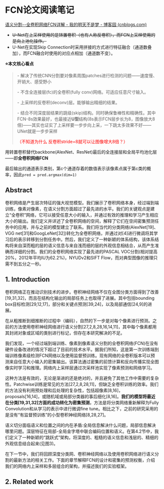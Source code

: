 # FCN论文阅读笔记

[语义分割--全卷积网络FCN详解 - 我的明天不是梦 - 博客园 (cnblogs.com)](https://www.cnblogs.com/xiaoboge/p/10502697.html)

- ~~U-Net在上采样使用的是转置卷积（也有人称反卷积），而FCN上采样使用的是向上池化操作。~~
- U-Net在实现Skip Connection时采用拼接的方式进行特征融合（通道数叠加），而FCN融合时使用的对应点相加（通道数不变）。

**:star:本文核心看点**

>\-	 解决了传统CNN分割要对像素周围patches进行检测的问题——速度慢、开销大、感受野小
>
>\- 	不含全连接层(fc)的全卷积(fully conv)网络。可适应任意尺寸输入。
>
> \- 	上采样的反卷积(deconv)层。能够输出精细的结果。
>
>\- 	结合不同深度层结果的跳级(skip)结构。同时确保鲁棒性和精确性。其中FCN-8s效果最好，也最接近**U型**结构(8s表示FCN层步长为8，图像放大8倍)——其实也证实了上采样要一步步向上采，一下跳太多效果不好——UNet就是一步步采样 
>
><font color='red'>（不知道为什么 反卷积stride=8就可以让图像增大8倍？）</font>

用转置卷积替代backbone(AlexNet、ResNet)最后的全连接层和全局平均池化层——即**全卷积网络FCN**

最后输出的通道表示类别，第c个通道存着的数值表示该像素点属于第c类的概率，因此`pred = pred.argmax(dim=1)`

## Abstract

卷积网络是产生层次特征的强大视觉模型。我们展示了卷积网络本身，经过端到端训练，像素对像素，在语义分割方面超过了最先进的水平。我们的关键观点是建立“全卷积”网络，它可以接受任意大小的输入，并通过有效的推理和学习产生相应大小的输出。我们定义并详述了全卷积网络的空间，解释了它们在空间密集预测任务中的应用，并与之前的模型建立了联系。我们将当代的分类网络(AlexNet[19]、VGG  net[31]和GoogLeNet[32])转化为全卷积网络，并通过对[4]进行微调将其学习后的表示转移到分割任务中。然后，我们定义了一种新颖的体系结构，该体系结构将来自深而粗的层的语义信息与来自浅而细的层的外观信息相结合，从而产生准确而详细的分割。我们的全卷积网络实现了最先进的PASCAL  VOC分割(相对提高20%，2012年平均IU为62.2%)，NYUDv2和SIFT Flow，而对典型图像的推理只需不到五分之一秒。

## 1. Introduction

卷积网络正在推动识别技术的进步。卷积神经网络不仅在全图分类方面得到了改善[19,31,32]，而且在结构化输出的局部任务上也取得了进展。其中包括bounding box目标检测[29,12,17]，部分和关键点预测[39,24]，以及局部通信[24,9]的进展。

在从粗推断到细推断的过程中（编码），自然的下一步是对每个像素进行预测。之前的方法使用卷积神经网络进行语义分割[27,2,8,28,16,14,11]，其中每个像素都用其封闭对象或区域的类别进行标记，但存在本研究解决的不足。

我们发现，一个经过端到端训练、像素到像素语义分割的全卷积网络(FCN)在没有硬件设备改进的情况下超过了目前的技术水平。据我们所知，这是第一次训练端到端训练像素级检测FCN网络以及使用监督预训练。现有网络的全卷积版本可以预测来自任意大小输入的密集输出。该算法通过密集的前馈计算和反向传播实现全图像实时学习和推理。网络内上采样层通过次采样池实现了像素预测和网络学习。

这种方法是有效的，无论是渐进的还是绝对的，并且避免了其他工作中需要的复杂性。Patchwise训练是常见的方法[27,2,8,28,11]，但缺乏全卷积训练的效率。我们的方法没有利用预处理和后处理的复杂性，包括超像素[8,16]，proposals[16,14]，或随机域或局部分类器的事后细化[8,16]。**我们的模型将最近在分类[19,31,32]方面的成功转化为密集预测**，方法是将分类网络重新解释为Fully Convolution和从学习的表示中进行微调fine tune。相比之下，之前的研究采用的是没有“有监督预训练”的小型卷积神经网络[8,28,27]。

语义切分面临语义和位置之间的内在矛盾:全局信息解决什么问题，局部信息解决哪里问题。深层特征在局部-全局金字塔中联合编码位置和语义。在第4.2节中，我们定义了一种新颖的“跳跃式”架构，将深度的、粗糙的语义信息和浅层的、精细的外观信息结合起来(见图3)。

在下一节中，我们将回顾深度分类网、卷积神经网络以及使用卷积网络进行语义分割的最新方法的相关工作。下面的章节解释FCN的设计和密集的预测权衡，介绍我们的网络内上采样和多层组合的架构，并描述我们的实验框架。

## 2. Related work